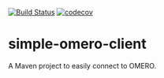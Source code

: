 [![Build Status](https://travis-ci.com/GReD-Clermont/simple-omero-client.svg?branch=master)](https://travis-ci.com/GReD-Clermont/simple-omero-client) [![codecov](https://codecov.io/gh/GReD-Clermont/simple-omero-client/branch/master/graph/badge.svg)](https://codecov.io/gh/GReD-Clermont/simple-omero-client)

# simple-omero-client
A Maven project to easily connect to OMERO.
